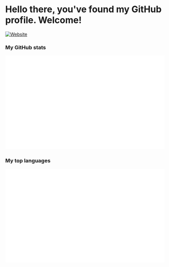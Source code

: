 # Hello there[,](https://www.youtube.com/watch?v=rEq1Z0bjdwc) you've found my GitHub profile. Welcome!

[![Website](https://img.shields.io/website?label=andrisborbas.com&style=for-the-badge&url=https%3A%2F%2Fandrisborbas.com%2F)](https://andrisborbas.com)

### My GitHub stats

![AndrisBorbas's GitHub stats](https://raw.githubusercontent.com/AndrisBorbas/github-stats/master/generated/overview.svg)

### My top languages

![AndrisBorbas's top langs](https://raw.githubusercontent.com/AndrisBorbas/github-stats/master/generated/languages.svg)
